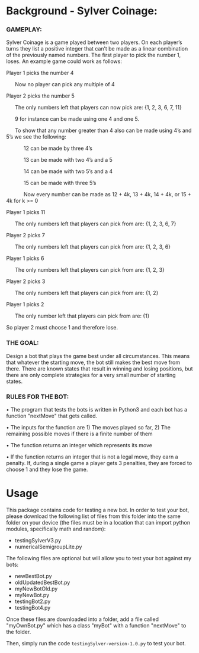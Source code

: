 # Background - Sylver Coinage:

### GAMEPLAY:

Sylver Coinage is a game played between two players. On each player’s turns they list a positive integer that can’t be made as a linear combination of the previously named numbers. The first player to pick the number 1, loses. An example game could work as follows:

Player 1 picks the number 4

&nbsp;&nbsp;&nbsp;&nbsp;&nbsp;&nbsp;Now no player can pick any multiple of 4

Player 2 picks the number 5

&nbsp;&nbsp;&nbsp;&nbsp;&nbsp;&nbsp;The only numbers left that players can now pick are: {1, 2, 3, 6, 7, 11}

&nbsp;&nbsp;&nbsp;&nbsp;&nbsp;&nbsp;9 for instance can be made using one 4 and one 5. 

&nbsp;&nbsp;&nbsp;&nbsp;&nbsp;&nbsp;To show that any number greater than 4 also can be made using 4’s and 5’s we see the following:

&nbsp;&nbsp;&nbsp;&nbsp;&nbsp;&nbsp;&nbsp;&nbsp;&nbsp;&nbsp;&nbsp;&nbsp;12 can be made by three 4’s

&nbsp;&nbsp;&nbsp;&nbsp;&nbsp;&nbsp;&nbsp;&nbsp;&nbsp;&nbsp;&nbsp;&nbsp;13 can be made with two 4’s and a 5

&nbsp;&nbsp;&nbsp;&nbsp;&nbsp;&nbsp;&nbsp;&nbsp;&nbsp;&nbsp;&nbsp;&nbsp;14 can be made with two 5’s and a 4

&nbsp;&nbsp;&nbsp;&nbsp;&nbsp;&nbsp;&nbsp;&nbsp;&nbsp;&nbsp;&nbsp;&nbsp;15 can be made with three 5’s

&nbsp;&nbsp;&nbsp;&nbsp;&nbsp;&nbsp;&nbsp;&nbsp;&nbsp;&nbsp;&nbsp;&nbsp;Now every number can be made as 12 + 4k, 13 + 4k, 14 + 4k, or 15 + 4k for k >= 0

Player 1 picks 11

&nbsp;&nbsp;&nbsp;&nbsp;&nbsp;&nbsp;The only numbers left that players can pick from are: {1, 2, 3, 6, 7}

Player 2 picks 7

&nbsp;&nbsp;&nbsp;&nbsp;&nbsp;&nbsp;The only numbers left that players can pick from are: {1, 2, 3, 6}

Player 1 picks 6

&nbsp;&nbsp;&nbsp;&nbsp;&nbsp;&nbsp;The only numbers left that players can pick from are: {1, 2, 3}

Player 2 picks 3

&nbsp;&nbsp;&nbsp;&nbsp;&nbsp;&nbsp;The only numbers left that players can pick from are: {1, 2}

Player 1 picks 2

&nbsp;&nbsp;&nbsp;&nbsp;&nbsp;&nbsp;The only number left that players can pick from are: {1}

So player 2 must choose 1 and therefore lose. 


### THE GOAL:

Design a bot that plays the game best under all circumstances. This means that whatever the starting move, the bot still makes the best move from there. There are known states that result in winning and losing positions, but there are only complete strategies for a very small number of starting states. 

### RULES FOR THE BOT:

•	The program that tests the bots is written in Python3 and each bot has a function "nextMove" that gets called. 

•	The inputs for the function are 1) The moves played so far, 2) The remaining possible moves if there is a finite number of them

•	The function returns an integer which represents its move

•	If the function returns an integer that is not a legal move, they earn a penalty. If, during a single game a player gets 3 penalties, they are forced to choose 1 and they lose the game. 



# Usage

This package contains code for testing a new bot. 
In order to test your bot, please download the following list of files from this folder into the same folder on your device (the files must be in a location that can import python modules, specifically math and random):
- testingSylverV3.py
- numericalSemigroupLite.py

The following files are optional but will allow you to test your bot against my bots:
- newBestBot.py
- oldUpdatedBestBot.py
- myNewBotOld.py
- myNewBot.py
- testingBot2.py
- testingBot4.py

Once these files are downloaded into a folder, add a file called "myOwnBot.py" which has a class "myBot" with a function "nextMove" to the folder.

Then, simply run the code `testingSylver-version-1.0.py` to test your bot. 
